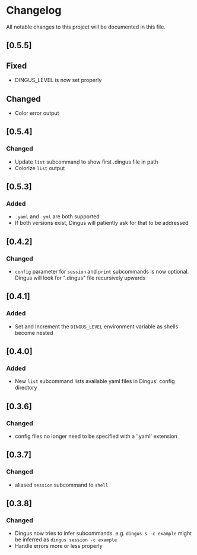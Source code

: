 # Changelog
All notable changes to this project will be documented in this file.

## [0.5.5]
## Fixed
- DINGUS_LEVEL is now set properly
## Changed
- Color error output

## [0.5.4]
### Changed
- Update `list` subcommand to show first .dingus file in path
- Colorize `list` output

## [0.5.3]
### Added
- `.yaml` and `.yml` are both supported
- If both versions exist, Dingus will patiently ask for that to be addressed

## [0.4.2]
### Changed
- `config` parameter for `session` and `print` subcommands is now optional. Dingus will look for ".dingus" file recursively upwards

## [0.4.1]
### Added
- Set and Increment the `DINGUS_LEVEL` environment variable as shells become nested

## [0.4.0]
### Added
- New `list` subcommand lists available yaml files in Dingus' config directory

## [0.3.6]
### Changed
- config files no longer need to be specified with a '.yaml' extension

## [0.3.7]
### Changed
- aliased `session` subcommand to `shell`

## [0.3.8]
### Changed
- Dingus now tries to infer subcommands. e.g. `dingus s -c example` might be inferred as `dingus session -c example`
- Handle errors more or less properly

